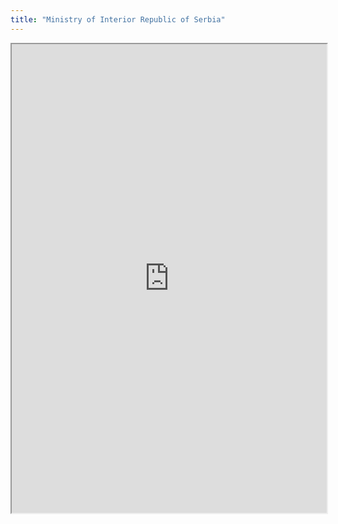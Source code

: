 ```yaml
---
title: "Ministry of Interior Republic of Serbia"
---
```



<iframe height="750" width="100%" src="https://ewelton.github.io/ktest/wiki.html#Ministry%20of%20Interior%20Republic%20of%20Serbia"></iframe>
